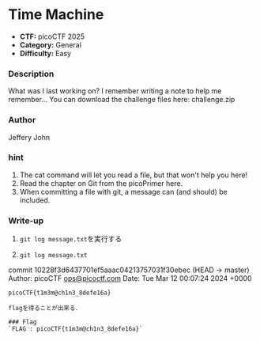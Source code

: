 # Time Machine

- **CTF:** picoCTF 2025
- **Category:** General
- **Difficulty:** Easy

### Description

What was I last working on? I remember writing a note to help me remember...
You can download the challenge files here:
challenge.zip

### Author
Jeffery John

### hint
1. The cat command will let you read a file, but that won't help you here!
2. Read the chapter on Git from the picoPrimer here.
3. When committing a file with git, a message can (and should) be included.


### Write-up
1. `git log message.txt`を実行する
2. ```
   git log message.txt
commit 10228f3d6437701ef5aaac04213757031f30ebec (HEAD -> master)
Author: picoCTF <ops@picoctf.com>
Date:   Tue Mar 12 00:07:24 2024 +0000

    picoCTF{t1m3m@ch1n3_8defe16a}

   ```
flagを得ることが出来る．

### Flag
`FLAG : picoCTF{t1m3m@ch1n3_8defe16a}`
